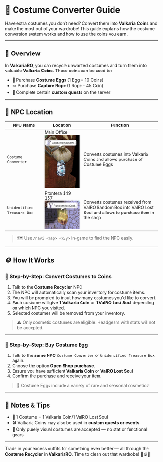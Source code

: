 # 👗 Costume Converter Guide

Have extra costumes you don’t need? Convert them into **Valkaria Coins** and make the most out of your wardrobe! This guide explains how the costume conversion system works and how to use the coins you earn.

---

## 🔄 Overview

In **ValkariaRO**, you can recycle unwanted costumes and turn them into valuable **Valkaria Coins**. These coins can be used to:

- 🥚 Purchase **Costume Eggs** (1 Egg = 10 Coins)
- 🪢 Purchase **Capture Rope** (1 Rope - 45 Coin)
- 🧭 Complete certain **custom quests** on the server

---

## 🧍 NPC Location

| NPC Name          | Location     | Function                                                          |
|------------------|--------------|-------------------------------------------------------------------|
| `Costume Converter` | Main Office ![Costume Converter](assets/npc/costume-converter.png)  | Converts costumes into Valkaria Coins and allows purchase of Costume Eggs |
| `Unidentified Treasure Box` | Prontera 149 157 ![Costume Converter](assets/npc/costume-converter2.png)| Converts costumes received from ValRO Random Box into ValRO Lost Soul and allows to purchase item in the shop |

> 🗺 Use `/navi <map> <x/y>` in-game to find the NPC easily.

---

## 🪙 How It Works

### 🎁 Step-by-Step: Convert Costumes to Coins

1. Talk to the **Costume Recycler** NPC
2. The NPC will automatically scan your inventory for costume items.
3. You will be prompted to input how many costumes you'd like to convert.
4. Each costume will give **1 Valkaria Coin** or **1 ValRO Lost Soul** depending on which NPC you visited.
5. Selected costumes will be removed from your inventory.

> ⚠️ Only cosmetic costumes are eligible. Headgears with stats will not be accepted.

---

### 🥚 Step-by-Step: Buy Costume Egg

1. Talk to the **same NPC** `Costume Converter` or `Unidentified Treasure Box` again.
2. Choose the option **Open Shop** **purchase**.
3. Ensure you have sufficient **Valkaria Coin** or **ValRO Lost Soul**
4. Confirm the purchase and receive your item.

> 🎉 Costume Eggs include a variety of rare and seasonal cosmetics!

---

## 🧾 Notes & Tips

- 🎯 1 Costume = 1 Valkaria Coin/1 ValRO Lost Soul
- 🛠 Valkaria Coins may also be used in **custom quests or events**
- 🧼 Only purely visual costumes are accepted — no stat or functional gears

---

Trade in your excess outfits for something even better — all through the **Costume Recycler** in **ValkariaRO**. Time to clean out that wardrobe! 💃🪙✨
